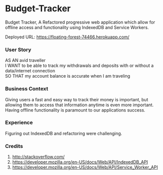# Budget-Tracker
Budget Tracker, A Refactored progressive web application which allow for offline access and functionality using IndexedDB and Service Workers.

Deployed URL: https://floating-forest-74466.herokuapp.com/

### User Story

AS AN avid traveller  
I WANT to be able to track my withdrawals and deposits with or without a data/internet connection  
SO THAT my account balance is accurate when I am traveling  

### Business Context

Giving users a fast and easy way to track their money is important, but allowing them to access that information anytime is even more important. Having offline functionality is paramount to our applications success.

### Experience

Figuring out IndexedDB and refactoring were challenging. 

### Credits

1. http://stackoverflow.com/
2. https://developer.mozilla.org/en-US/docs/Web/API/IndexedDB_API
3. https://developer.mozilla.org/en-US/docs/Web/API/Service_Worker_API
